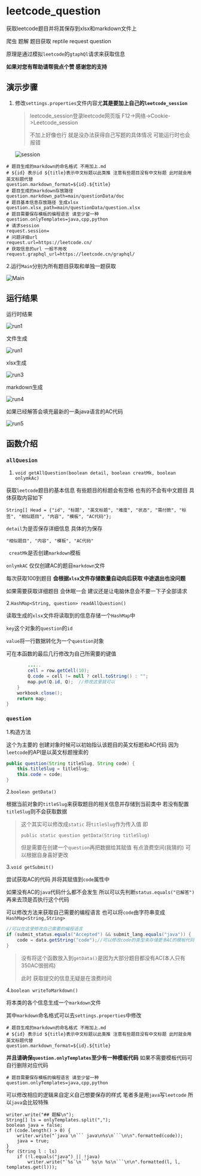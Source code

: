 # leetcode_question
获取leetcode题目并将其保存到xlsx和markdown文件上 

爬虫 题解 题目获取 reptile request question

原理是通过模拟`leetcode`的`gtaphQl`请求来获取信息

**如果对您有帮助请帮我点个赞 感谢您的支持**

## 演示步骤

1. 修改`settings.properties`文件内容尤**其是要加上自己的`leetcode_session`**

   >leetcode_session登录leetcode网页版 F12->网络->Cookie->Leetcode_session
   >
   >不加上好像也行 就是没办法获得自己写题的具体情况 可能运行时也会报错

   ![session](resources//img//session.png)

```
# 题目生成的markdown的命名格式 不用加上.md
# ${id} 表示id ${title}表示中文标题以此类推 注意有些题目没有中文标题 此时就会用英文标题代替
question.markdown_format=${id}.${title}
# 题目生成的markdown存放路径
question.markdown_path=main/questionData/doc
# 题目基本信息存放路径 生成xlsx
question.xlsx_path=main/questionData/question.xlsx
# 题目需要保存模板的编程语言 请至少留一种
question.onlyTemplates=java,cpp,python
# 请求session
request.session=
# 问题详细url
request.url=https://leetcode.cn/
# 获取信息的url 一般不用改
request.graphql_url=https://leetcode.cn/graphql/
```

2.运行`Main`分别为所有题目获取和单独一题获取

![Main](resources//img//Main.png)

## 运行结果

运行时结果

![run1](resources//img//run1.png)

文件生成

![run1](resources//img//run2.png)

xlsx生成

![run3](resources//img//run3.png)

markdown生成

![run4](resources//img//run4.png)

如果已经解答会填充最新的一条java语言的AC代码

![run5](resources//img//run5.png)

## 函数介绍

### `allQuesion`

1. `void getAllQuestion(boolean detail, boolean creatMk, boolean onlymkAc)`

获取`leetcode`题目的基本信息 有些题目的标题会有空格 也有的不会有中文题目 具体获取内容如下

```
String[] Head = {"id", "标题", "英文标题", "难度", "状态", "需付款", "标签", "相似题目", "内容", "模板", "AC代码"};
```

 `detail`为是否保存详细信息 具体的为保存

`"相似题目", "内容", "模板", "AC代码"`

` creatMk`是否创建`markdown`模板

`onlymkAC` 仅仅创建AC的题目`markdown`文件

每次获取100到题目 **会根据`xlsx`文件存储数量自动向后获取 中途退出也没问题**

如果需要获取详细题目 会休眠一会 建议还是让电脑休息会不要一下子全部请求



2.`HashMap<String, question> readAllQuestion()`

读取生成的`xlsx`文件将读取到的信息存储一个`HashMap`中

 `key`这个对象的`question`的`id`      

`value`将一行数据转化为一个`question`对象

可在本函数的最后几行修改为自己所需要的键值

```java
		.....
    	cell = row.getCell(10);
		Q.code = cell != null ? cell.toString() : "";
		map.put(Q.id, Q);  //修改这里就可以
	}
	workbook.close();
	return map;
}
```

### `question`

1.构造方法

这个为主要的 创建对象时候可以初始指认该题目的英文标题和AC代码 因为`leetcode`的API是以英文标题搜索的 

```java
public question(String titleSlug, String code) {
    this.titleSlug = titleSlug;
    this.code = code;
}
```



2.`boolean getData()`

根据当前对象的`titleSlug`来获取题目的相关信息并存储到当前类中 若没有配置`titleSlug`则不会获取数据

> 这个其实可以修改成`static` 将`titleSlug`作为传入值 即
>
> `public static question getData(String titleSlug)`
>
> 但是需要在创建一个`question`再把数据给其赋值 有点浪费空间(我猜的) 可以根据自身喜好更改



3.`void getSubmit()`

尝试获取AC的代码 并将其赋值到`code`属性中

如果没有AC的`java`代码什么都不会发生 所以可以先判断`status.equals("已解答")`再来去顶是否执行这个代码

可以修改方法来获取自己需要的编程语言 也可以将`code`由字符串变成`HashMap<String,String>`

``` java
//可以在这里修改自己需要的编程语言 
if (submit_status.equals("Accepted") && submit_lang.equals("java")) {
    code = data.getString("code");//可以修改code的类型来存储更多AC的模板代码
}
```

> 没有将这个函数放入到`getData()`是因为大部分题目都没有AC(本人只有350AC很弱鸡)
>
> 此时 获取提交的信息无疑是在浪费时间 



4.`boolean writeToMarkdown()`

将本类的各个信息生成一个`markdown`文件

其中`markdown`命名格式可以去`settings.properties`中修改

```
# 题目生成的markdown的命名格式 不用加上.md
# ${id} 表示id ${title}表示中文标题以此类推 注意有些题目没有中文标题 此时就会用英文标题代替
question.markdown_format=${id}.${title}
```

**并且请确保`question.onlyTemplates`至少有一种模板代码** 如果不需要模板代码可自行删除对应代码

```
# 题目需要保存模板的编程语言 请至少留一种
question.onlyTemplates=java,cpp,python
```
可以修改相应的逻辑来自定义自己想要保存的样式
笔者多是用`java`写`leetcode` 所以`java`会比较特殊

```
writer.write("## 题解\n");
String[] ls = onlyTemplates.split(",");
boolean java = false;
if (code.length() > 0) {
    writer.write("`java`\n``` java\n%s\n```\n\n".formatted(code));
    java = true;
}
for (String l : ls)
    if (!l.equals("java") || !java)
        writer.write("`%s`\n``` %s\n %s\n```\n\n".formatted(l, l, templates.get(l)));
```



